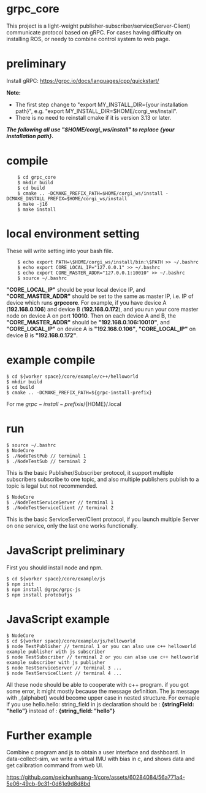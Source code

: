 # grpc_core
This project is a light-weight publisher-subscriber/service(Server-Client) communicate protocol based on gRPC. For cases having difficulty on installing ROS, or needy to combine control system to web page.

# preliminary
Install gRPC: https://grpc.io/docs/languages/cpp/quickstart/  

**Note:**
* The first step change to "export MY_INSTALL_DIR={your installation path}", e.g. "export MY_INSTALL_DIR=$HOME/corgi_ws/install".
* There is no need to reinstall cmake if it is version 3.13 or later.

***The following all use "$HOME/corgi_ws/install" to replace {your installation path}.***
# compile
```
    $ cd grpc_core
    $ mkdir build
    $ cd build
    $ cmake .. -DCMAKE_PREFIX_PATH=$HOME/corgi_ws/install -DCMAKE_INSTALL_PREFIX=$HOME/corgi_ws/install
    $ make -j16
    $ make install
```

# local environment setting
These will write setting into your bash file.
```
    $ echo export PATH=\$HOME/corgi_ws/install/bin:\$PATH >> ~/.bashrc
    $ echo export CORE_LOCAL_IP="127.0.0.1" >> ~/.bashrc
    $ echo export CORE_MASTER_ADDR="127.0.0.1:10010" >> ~/.bashrc
    $ source ~/.bashrc
```
**"CORE_LOCAL_IP"** should be your local device IP, and **"CORE_MASTER_ADDR"** should be set to the same as master IP, i.e. IP of device which runs **grpccore**.
For example, if you have device A (**192.168.0.106**) and device B (**192.168.0.172**), and you run your core master node on device A on port **10010**. Then on each device A and B, the **"CORE_MASTER_ADDR"** should be **"192.168.0.106:10010"**, and **"CORE_LOCAL_IP"** on device A is **"192.168.0.106"**, **"CORE_LOCAL_IP"** on device B is **"192.168.0.172"**. 

# example compile
    $ cd ${worker space}/core/example/c++/helloworld 
    $ mkdir build 
    $ cd build 
    $ cmake .. -DCMAKE_PREFIX_PATH=${grpc-install-prefix} 

For me ${grpc-install-prefix} is /${HOME}/.local

# run
    $ source ~/.bashrc 
    $ NodeCore 
    $ ./NodeTestPub // terminal 1
    $ ./NodeTestSub // terminal 2

This is the basic Publisher/Subscriber protocol, it support multiple subscribers subscribe to one topic, and also multiple publishers publish to a topic is legal but not recommended.

    $ NodeCore 
    $ ./NodeTestServiceServer // terminal 1
    $ ./NodeTestServiceClient // terminal 2

This is the basic ServiceServer/Client protocol, if you launch multiple Server on one service, only the last one works functionally.

# JavaScript preliminary

First you should install node and npm.

    $ cd ${worker space}/core/example/js
    $ npm init
    $ npm install @grpc/grpc-js
    $ npm install protobufjs
    
# JavaScript example
    $ NodeCore
    $ cd ${worker space}/core/example/js/helloworld 
    $ node TestPublisher // terminal 1 or you can also use c++ helloworld example publisher with js subscriber
    $ node TestSubscriber // terminal 2 or you can also use c++ helloworld example subscriber with js publisher
    $ node TestServiceServer // terminal 3 ...
    $ node TestServiceClient // terminal 4 ...

All these node should be able to cooperate with c++ program. if you got some error, it might mostly because the message definition. The js message with _{alphabet} would become upper case in nested structure. For exmaple if you use hello.hello: 
string_field in js declaration should be : **{stringField: "hello"}** instead of : **{string_field: "hello"}**

# Further example

Combine c program and js to obtain a user interface and dashboard. In data-collect-sim, we write a virtual IMU with bias in c, and shows data and get calibration command from web UI.



https://github.com/peichunhuang-1/core/assets/60284084/56a771a4-5e06-49cb-9c31-0d61e9d8d8bd


